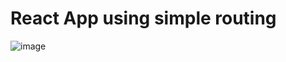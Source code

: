 #  React App using simple routing

![image](https://user-images.githubusercontent.com/68782268/137938017-2a97ed30-2ca7-4db5-94a5-94ca1e4e54bd.png)

